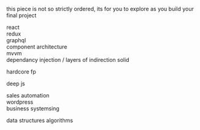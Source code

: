 this piece is not so strictly ordered, its for you to explore as you build your final project

react  
redux  
graphql  
component architecture  
mvvm  
dependancy injection / layers of indirection
solid

hardcore fp

deep js

sales automation  
wordpress  
business systemsing  

data structures
algorithms
  

